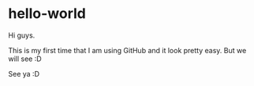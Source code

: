 # hello-world

Hi guys.

This is my first time that I am using GitHub and it look pretty easy. But we will see :D

See ya :D
